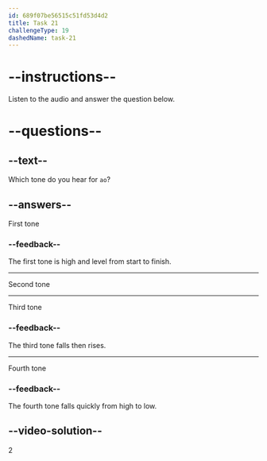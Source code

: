 ```yaml
---
id: 689f07be56515c51fd53d4d2
title: Task 21
challengeType: 19
dashedName: task-21
---
```


<!-- (Audio) A: áo -->

# --instructions--

Listen to the audio and answer the question below.

# --questions--

## --text--

Which tone do you hear for `ao`?

## --answers--

First tone

### --feedback--

The first tone is high and level from start to finish.

---

Second tone

---

Third tone

### --feedback--

The third tone falls then rises.

---

Fourth tone

### --feedback--

The fourth tone falls quickly from high to low.

## --video-solution--

2
